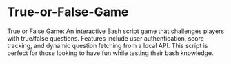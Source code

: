 # True-or-False-Game
True or False Game: An interactive Bash script game that challenges players with true/false questions. Features include user authentication, score tracking, and dynamic question fetching from a local API. This script is perfect for those looking to have fun while testing their bash knowledge.

